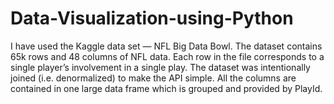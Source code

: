 # Data-Visualization-using-Python
I have used the Kaggle data set — NFL Big Data Bowl.
The dataset contains 65k rows and 48 columns of NFL data. Each row in the file corresponds to a single player’s involvement in a single play. The dataset was intentionally joined (i.e. denormalized) to make the API simple. All the columns are contained in one large data frame which is grouped and provided by PlayId.
